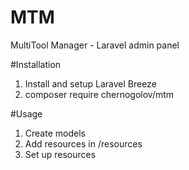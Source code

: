 # MTM
MultiTool Manager - Laravel admin panel

#Installation

1. Install and setup Laravel Breeze
2. composer require chernogolov/mtm

#Usage

1. Create models
2. Add resources in /resources
3. Set up resources 
